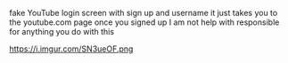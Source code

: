 fake YouTube login screen
with sign up and username 
it just takes you to the youtube.com page once you signed up 
I am not help with responsible for anything you do with this

https://i.imgur.com/SN3ueOF.png
